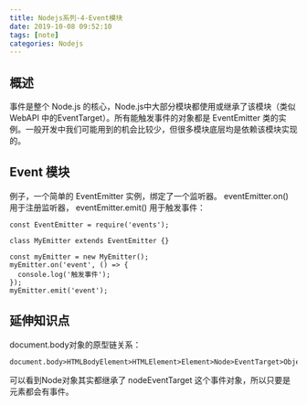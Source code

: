 ```yaml
---
title: Nodejs系列-4-Event模块
date: 2019-10-08 09:52:10
tags: [note]
categories: Nodejs
---
```

## 概述
事件是整个 Node.js 的核心，Node.js中大部分模块都使用或继承了该模块（类似 WebAPI 中的EventTarget）。所有能触发事件的对象都是 EventEmitter 类的实例。一般开发中我们可能用到的机会比较少，但很多模块底层均是依赖该模块实现的。
<!-- more -->
## Event 模块
例子，一个简单的 EventEmitter 实例，绑定了一个监听器。 eventEmitter.on() 用于注册监听器， eventEmitter.emit() 用于触发事件：

    const EventEmitter = require('events');

    class MyEmitter extends EventEmitter {}

    const myEmitter = new MyEmitter();
    myEmitter.on('event', () => {
      console.log('触发事件');
    });
    myEmitter.emit('event');

## 延伸知识点
document.body对象的原型链关系：

    document.body>HTMLBodyElement>HTMLElement>Element>Node>EventTarget>Object

可以看到Node对象其实都继承了 nodeEventTarget 这个事件对象，所以只要是元素都会有事件。